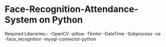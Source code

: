 # Face-Recognition-Attendance-System on Python
Required Liberaries:-
-OpenCV
-pillow
-Tkinter
-DateTime
-Subprocess
-os
-face_recognition
-mysql-connector-python
